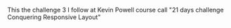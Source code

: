 This the challenge 3 I follow at Kevin Powell course call "21 days challenge Conquering Responsive Layout"
